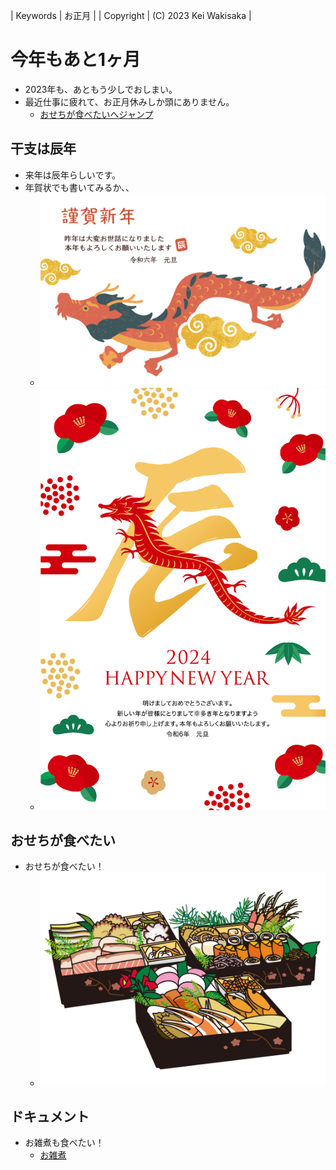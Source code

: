 | Keywords | お正月 |
| Copyright | (C) 2023 Kei Wakisaka |

# 今年もあと1ヶ月
  - 2023年も、あともう少しでおしまい。
  - 最近仕事に疲れて、お正月休みしか頭にありません。
    - [おせちが食べたいへジャンプ](#white)

## 干支は辰年
  - 来年は辰年らしいです。
  - 年賀状でも書いてみるか、、
    - ![2024年の年賀状用フリー素材調べてみました1](年賀状2024_1.png)
    - ![2024年の年賀状用フリー素材調べてみました2](年賀状2024_2.png)

## <span id="white">おせちが食べたい</span>
  - おせちが食べたい！
    - ![](おせち.jpg)

## ドキュメント
  - お雑煮も食べたい！
    - [お雑煮](https://www.kurashiru.com/articles/47e5f18f-f5a9-4af8-be7f-6fc3d45a8dc8)
